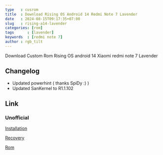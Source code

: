 ```yaml
---
type   : cusrom
title  : Download Rising OS Android 14 Redmi Note 7 Lavender
date   : 2024-08-15T09:17:35+07:00
slug   : rising-a14-lavender
categories: [rom]
tags      : [lavender]
keywords  : [redmi note 7]
author : rgb_tilt
---
```


Download Custom Rom Rising OS android 14 Xiaomi redmi note 7 Lavender

## Changelog
- Updated powerhint ( thanks SpiDy :) )
- Updated SanKernel to R1.1.102

## Link
### Unofficial
[Installation](https://crdroid.net/lavender/10/install)

[Recovery](https://orangefox.download/release/6687022438916e89ef63db4d)

[Rom](https://sourceforge.net/projects/tilt2/files/RisingOS/)


